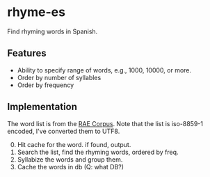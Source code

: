 # rhyme-es

Find rhyming words in Spanish.

## Features

* Ability to specify range of words, e.g., 1000, 10000, or more.
* Order by number of syllables
* Order by frequency

## Implementation

The word list is from the [RAE Corpus](https://corpus.rae.es/lfrecuencias.html).
Note that the list is iso-8859-1 encoded, I've converted them to UTF8.

0. Hit cache for the word. if found, output.
1. Search the list, find the rhyming words, ordered by freq.
2. Syllabize the words and group them.
3. Cache the words in db (Q: what DB?)
